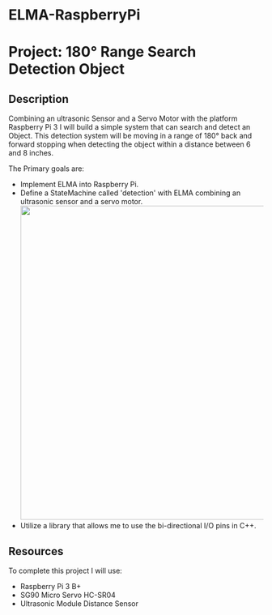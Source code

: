 ELMA-RaspberryPi
===

Project: 180° Range Search Detection Object 
===

Description 
---

Combining an ultrasonic Sensor and a Servo Motor with the platform Raspberry Pi 3 I will build a simple system that can search and detect an Object. This detection system will be moving in a range of 180° back and forward stopping when detecting the object within a distance between 6 and 8 inches. 

The Primary goals are:
- Implement ELMA into Raspberry Pi.
- Define a StateMachine called 'detection' with ELMA combining an ultrasonic sensor and a servo motor.
    <img src="pictures/Statemachine_detection.png" width="620"></image>
- Utilize a library that allows me to use the bi-directional I/O pins in C++.

Resources
---
To complete this project I will use:

- Raspberry Pi 3 B+ 
- SG90 Micro Servo HC-SR04 
- Ultrasonic Module Distance Sensor

